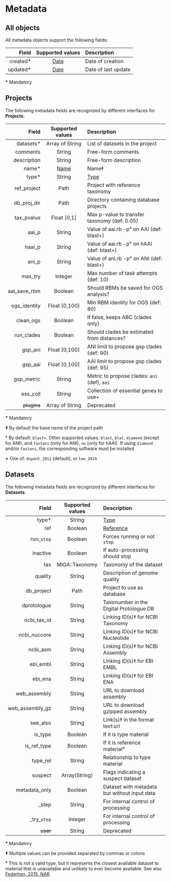 # Metadata

## All objects

All metadata objects support the following fields:

| Field        | Supported values                  | Description
| ------------:|:---------------------------------:|:-------------------
| created*     | [Date](../glossary.md#miga-dates) | Date of creation
| updated*     | [Date](../glossary.md#miga-dates) | Date of last update

**\*** Mandatory

## Projects

The following metadata fields are recognized by different interfaces for
**Projects**:

| Field        | Supported values | Description
| ------------:|:----------------:|:------------------------------------
| datasets*    | Array of String  | List of datasets in the project
| comments     | String           | Free-form comments
| description  | String           | Free-form description
| name*        | [Name](../glossary.md#miga-names) | Name‡
| type*        | String           | [Type](../part2/types.md#project-types)
| ref_project  | Path             | Project with reference taxonomy
| db_proj_dir  | Path             | Directory containing database projects
| tax_pvalue   | Float [0,1]      | Max p-value to transfer taxonomy (def: 0.05)
| aai_p        | String           | Value of aai.rb -p° on AAI (def: blast+)
| haai_p       | String           | Value of aai.rb -p° on hAAI (def: blast+)
| ani_p        | String           | Value of ani.rb -p° on ANI (def: blast+)
| max_try      | Integer          | Max number of task attempts (def: 10)
| aai_save_rbm | Boolean          | Should RBMs be saved for OGS analysis?
| ogs_identity | Float [0,100]    | Min RBM identity for OGS (def: 80)
| clean_ogs    | Boolean          | If false, keeps ABC (clades only)
| run_clades   | Boolean          | Should clades be estimated from distances?
| gsp_ani      | Float [0,100]    | ANI limit to propose gsp clades (def: 90)
| gsp_aai      | Float [0,100]    | AAI limit to propose gsp clades (def: 95)
| gsp_metric   | String           | Metric to propose clades: `ani` (def), `aai`
| ess_coll     | String           | Collection of essential genes to use+
| ~~plugins~~  | Array of String  | Deprecated

**\*** Mandatory

**‡** By default the base name of the project path

**°** By default: `blast+`. Other supported values: `blast`, `blat`,
`diamond` (except for ANI), and `fastani` (only for ANI), `no` (only for hAAI).
If using `diamond` and/or `fastani`, the corresponding software must be
installed

**+** One of: `dupont_2012` (default), or `lee_2019`

## Datasets

The following metadata fields are recognized by different interfaces for
**Datasets**:

| Field        | Supported values | Description
| ------------:|:----------------:|:----------------------------------
| type*        | String           | [Type](../part2/types.md#dataset-types)
| ref          | Boolean          | [Reference](../part2/types.md#reference)
| run_`step`   | Boolean          | Forces running or not `step`
| inactive     | Boolean          | If auto-processing should stop
| tax          | MiGA::Taxonomy   | Taxonomy of the dataset
| quality      | String           | Description of genome quality
| db_project   | Path             | Project to use as database
| dprotologue  | String           | Taxonumber in the Digital Protologue DB
| ncbi_tax_id  | String           | Linking ID(s)‡ for NCBI Taxonomy
| ncbi_nuccore | String           | Linking ID(s)‡ for NCBI Nucleotide
| ncbi_asm     | String           | Linking ID(s)‡ for NCBI Assembly
| ebi_embl     | String           | Linking ID(s)‡ for EBI EMBL
| ebi_ena      | String           | Linking ID(s)‡ for EBI ENA
| web_assembly | String           | URL to download assembly
| web_assembly_gz | String        | URL to download gzipped assembly
| see_also     | String           | Link(s)‡ in the format text:url
| is_type      | Boolean          | If it is type material
| is_ref_type  | Boolean          | If it is reference material°
| type_rel     | String           | Relationship to type material
| suspect      | Array(String)    | Flags indicating a suspect dataset
| metadata_only | Boolean         | Dataset with metadata but without input data
| _step        | String           | For internal control of processing
| \_try_`step` | Integer          | For internal control of processing
| ~~user~~     | String           | Deprecated

**\*** Mandatory

**‡** Multiple values can be provided separated by commas or colons

**°** This is not a valid type, but it represents the closest available dataset
to material that is unavailable and unlikely to ever become available.
See also [Federhen, 2015, NAR](https://doi.org/10.1093/nar/gku1127)

